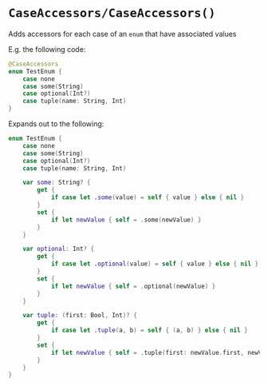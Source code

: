 # ``CaseAccessors/CaseAccessors()``

Adds accessors for each case of an `enum` that have associated values

E.g. the following code:

```swift
@CaseAccessors
enum TestEnum {
	case none
	case some(String)
	case optional(Int?)
	case tuple(name: String, Int)
}
```

Expands out to the following:

```swift
enum TestEnum {
	case none
	case some(String)
	case optional(Int?)
	case tuple(name: String, Int)

	var some: String? {
		get {
			if case let .some(value) = self { value } else { nil }
		}
		set {
			if let newValue { self = .some(newValue) }
		}
	}

	var optional: Int? {
		get {
			if case let .optional(value) = self { value } else { nil }
		}
		set {
			if let newValue { self = .optional(newValue) }
		}
	}

	var tuple: (first: Bool, Int)? {
		get {
			if case let .tuple(a, b) = self { (a, b) } else { nil }
		}
		set {
			if let newValue { self = .tuple(first: newValue.first, newValue.1) }
		}
	}
}
```
